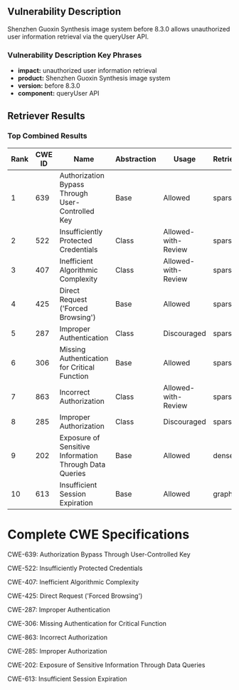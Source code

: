 ## Vulnerability Description
Shenzhen Guoxin Synthesis image system before 8.3.0 allows unauthorized user information retrieval via the queryUser API.

### Vulnerability Description Key Phrases
- **impact:** unauthorized user information retrieval
- **product:** Shenzhen Guoxin Synthesis image system
- **version:** before 8.3.0
- **component:** queryUser API

## Retriever Results

### Top Combined Results

| Rank | CWE ID | Name | Abstraction | Usage  | Retrievers | Individual Scores |
|------|--------|------|-------------|-------|------------|-------------------|
| 1 | 639 | Authorization Bypass Through User-Controlled Key | Base | Allowed | sparse | 0.021 |
| 2 | 522 | Insufficiently Protected Credentials | Class | Allowed-with-Review | sparse | 0.019 |
| 3 | 407 | Inefficient Algorithmic Complexity | Class | Allowed-with-Review | sparse | 0.019 |
| 4 | 425 | Direct Request ('Forced Browsing') | Base | Allowed | sparse | 0.018 |
| 5 | 287 | Improper Authentication | Class | Discouraged | sparse | 0.018 |
| 6 | 306 | Missing Authentication for Critical Function | Base | Allowed | sparse | 0.018 |
| 7 | 863 | Incorrect Authorization | Class | Allowed-with-Review | sparse | 0.018 |
| 8 | 285 | Improper Authorization | Class | Discouraged | sparse | 0.018 |
| 9 | 202 | Exposure of Sensitive Information Through Data Queries | Base | Allowed | dense | 0.499 |
| 10 | 613 | Insufficient Session Expiration | Base | Allowed | graph | 0.002 |



# Complete CWE Specifications

CWE-639: Authorization Bypass Through User-Controlled Key

CWE-522: Insufficiently Protected Credentials

CWE-407: Inefficient Algorithmic Complexity

CWE-425: Direct Request ('Forced Browsing')

CWE-287: Improper Authentication

CWE-306: Missing Authentication for Critical Function

CWE-863: Incorrect Authorization

CWE-285: Improper Authorization

CWE-202: Exposure of Sensitive Information Through Data Queries

CWE-613: Insufficient Session Expiration